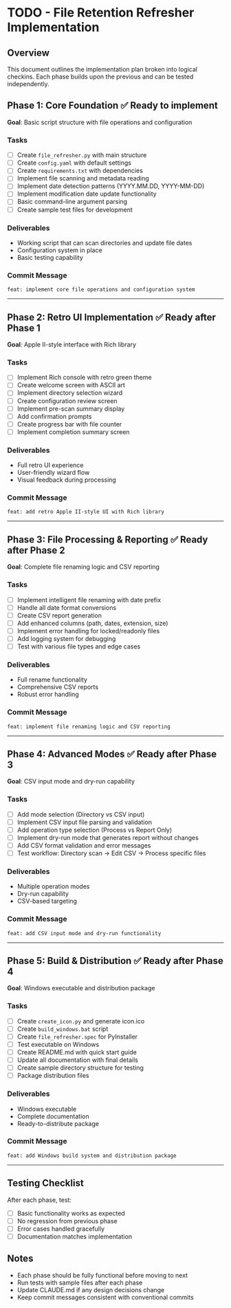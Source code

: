 # TODO - File Retention Refresher Implementation

## Overview
This document outlines the implementation plan broken into logical checkins. Each phase builds upon the previous and can be tested independently.

## Phase 1: Core Foundation ✅ Ready to implement
**Goal**: Basic script structure with file operations and configuration

### Tasks
- [ ] Create `file_refresher.py` with main structure
- [ ] Create `config.yaml` with default settings
- [ ] Create `requirements.txt` with dependencies
- [ ] Implement file scanning and metadata reading
- [ ] Implement date detection patterns (YYYY.MM.DD, YYYY-MM-DD)
- [ ] Implement modification date update functionality
- [ ] Basic command-line argument parsing
- [ ] Create sample test files for development

### Deliverables
- Working script that can scan directories and update file dates
- Configuration system in place
- Basic testing capability

### Commit Message
`feat: implement core file operations and configuration system`

---

## Phase 2: Retro UI Implementation ✅ Ready after Phase 1
**Goal**: Apple II-style interface with Rich library

### Tasks
- [ ] Implement Rich console with retro green theme
- [ ] Create welcome screen with ASCII art
- [ ] Implement directory selection wizard
- [ ] Create configuration review screen
- [ ] Implement pre-scan summary display
- [ ] Add confirmation prompts
- [ ] Create progress bar with file counter
- [ ] Implement completion summary screen

### Deliverables
- Full retro UI experience
- User-friendly wizard flow
- Visual feedback during processing

### Commit Message
`feat: add retro Apple II-style UI with Rich library`

---

## Phase 3: File Processing & Reporting ✅ Ready after Phase 2
**Goal**: Complete file renaming logic and CSV reporting

### Tasks
- [ ] Implement intelligent file renaming with date prefix
- [ ] Handle all date format conversions
- [ ] Create CSV report generation
- [ ] Add enhanced columns (path, dates, extension, size)
- [ ] Implement error handling for locked/readonly files
- [ ] Add logging system for debugging
- [ ] Test with various file types and edge cases

### Deliverables
- Full rename functionality
- Comprehensive CSV reports
- Robust error handling

### Commit Message
`feat: implement file renaming logic and CSV reporting`

---

## Phase 4: Advanced Modes ✅ Ready after Phase 3
**Goal**: CSV input mode and dry-run capability

### Tasks
- [ ] Add mode selection (Directory vs CSV input)
- [ ] Implement CSV input file parsing and validation
- [ ] Add operation type selection (Process vs Report Only)
- [ ] Implement dry-run mode that generates report without changes
- [ ] Add CSV format validation and error messages
- [ ] Test workflow: Directory scan → Edit CSV → Process specific files

### Deliverables
- Multiple operation modes
- Dry-run capability
- CSV-based targeting

### Commit Message
`feat: add CSV input mode and dry-run functionality`

---

## Phase 5: Build & Distribution ✅ Ready after Phase 4
**Goal**: Windows executable and distribution package

### Tasks
- [ ] Create `create_icon.py` and generate icon.ico
- [ ] Create `build_windows.bat` script
- [ ] Create `file_refresher.spec` for PyInstaller
- [ ] Test executable on Windows
- [ ] Create README.md with quick start guide
- [ ] Update all documentation with final details
- [ ] Create sample directory structure for testing
- [ ] Package distribution files

### Deliverables
- Windows executable
- Complete documentation
- Ready-to-distribute package

### Commit Message
`feat: add Windows build system and distribution package`

---

## Testing Checklist
After each phase, test:
- [ ] Basic functionality works as expected
- [ ] No regression from previous phase
- [ ] Error cases handled gracefully
- [ ] Documentation matches implementation

## Notes
- Each phase should be fully functional before moving to next
- Run tests with sample files after each phase
- Update CLAUDE.md if any design decisions change
- Keep commit messages consistent with conventional commits